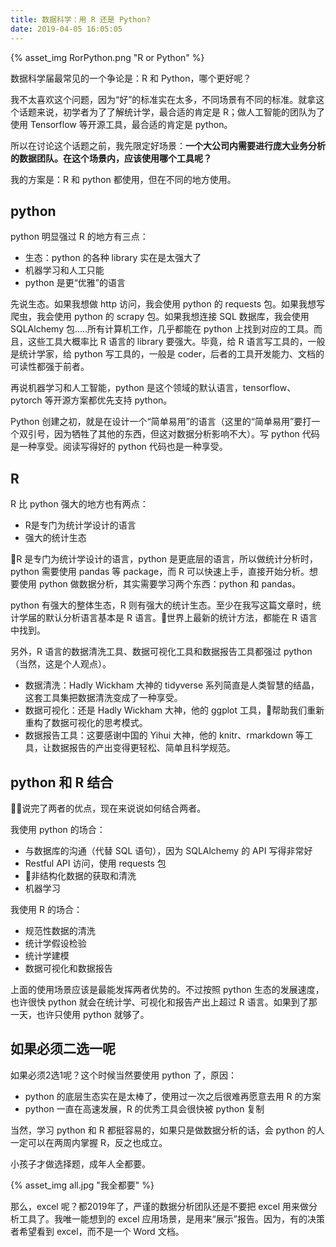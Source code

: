 ```yaml
---
title: 数据科学：用 R 还是 Python?
date: 2019-04-05 16:05:05
---
```


{% asset_img RorPython.png "R or Python" %}


数据科学届最常见的一个争论是：R 和 Python，哪个更好呢？

我不太喜欢这个问题，因为“好”的标准实在太多，不同场景有不同的标准。就拿这个话题来说，初学者为了了解统计学，最合适的肯定是 R；做人工智能的团队为了使用 Tensorflow 等开源工具，最合适的肯定是 python。

所以在讨论这个话题之前，我先限定好场景：**一个大公司内需要进行庞大业务分析的数据团队。在这个场景内，应该使用哪个工具呢？**

我的方案是：R 和 python 都使用，但在不同的地方使用。

<!-- more -->

## python

python 明显强过 R 的地方有三点：
- 生态：python 的各种 library 实在是太强大了
- 机器学习和人工只能
- python 是更“优雅”的语言


先说生态。如果我想做 http 访问，我会使用 python 的 requests 包。如果我想写爬虫，我会使用 python 的 scrapy 包。如果我想连接 SQL 数据库，我会使用 SQLAlchemy 包.....所有计算机工作，几乎都能在 python 上找到对应的工具。而且，这些工具大概率比 R 语言的 library 要强大。毕竟，给 R 语言写工具的，一般是统计学家，给 python 写工具的，一般是 coder，后者的工具开发能力、文档的可读性都强于前者。

再说机器学习和人工智能，python 是这个领域的默认语言，tensorflow、pytorch 等开源方案都优先支持 python。

Python 创建之初，就是在设计一个“简单易用”的语言（这里的“简单易用”要打一个双引号，因为牺牲了其他的东西，但这对数据分析影响不大）。写 python 代码是一种享受。阅读写得好的 python 代码也是一种享受。

## R

R 比 python 强大的地方也有两点：
- R是专门为统计学设计的语言
- 强大的统计生态

R 是专门为统计学设计的语言，python 是更底层的语言，所以做统计分析时，python 需要使用 pandas 等 package，而 R 可以快速上手，直接开始分析。想要使用 python 做数据分析，其实需要学习两个东西：python 和 pandas。

python 有强大的整体生态，R 则有强大的统计生态。至少在我写这篇文章时，统计学届的默认分析语言基本是 R 语言。世界上最新的统计方法，都能在 R 语言中找到。

另外，R 语言的数据清洗工具、数据可视化工具和数据报告工具都强过 python（当然，这是个人观点）。
- 数据清洗：Hadly Wickham 大神的 tidyverse 系列简直是人类智慧的结晶，这套工具集把数据清洗变成了一种享受。
- 数据可视化：还是 Hadly Wickham 大神，他的 ggplot 工具，帮助我们重新重构了数据可视化的思考模式。
- 数据报告工具：这要感谢中国的 Yihui 大神，他的 knitr、rmarkdown 等工具，让数据报告的产出变得更轻松、简单且科学规范。

## python 和 R 结合

说完了两者的优点，现在来说说如何结合两者。

我使用 python 的场合：
- 与数据库的沟通（代替 SQL 语句），因为 SQLAlchemy 的 API 写得非常好
- Restful API 访问，使用 requests 包
- 非结构化数据的获取和清洗
- 机器学习

我使用 R 的场合：
- 规范性数据的清洗
- 统计学假设检验
- 统计学建模
- 数据可视化和数据报告

上面的使用场景应该是最能发挥两者优势的。不过按照 python 生态的发展速度，也许很快 python 就会在统计学、可视化和报告产出上超过 R 语言。如果到了那一天，也许只使用 python 就够了。

## 如果必须二选一呢

如果必须2选1呢？这个时候当然要使用 python 了，原因：
- python 的底层生态实在是太棒了，使用过一次之后很难再愿意去用 R 的方案
- python 一直在高速发展，R 的优秀工具会很快被 python 复制

当然，学习 python 和 R 都挺容易的，如果只是做数据分析的话，会 python 的人一定可以在两周内掌握 R，反之也成立。

小孩子才做选择题，成年人全都要。

{% asset_img all.jpg "我全都要" %}

那么，excel 呢？都2019年了，严谨的数据分析团队还是不要把 excel 用来做分析工具了。我唯一能想到的 excel 应用场景，是用来“展示”报告。因为，有的决策者希望看到 excel，而不是一个 Word 文档。





